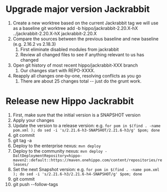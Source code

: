 # Upgrade major version Jackrabbit

1. Create a new worktree based on the current Jackrabbit tag we will use as a baseline
git worktree add -b hippo/jackrabbit-2.20.X-hX ../jackrabbit-2.20.X-hX jackrabbit-2.20.X
1. Compare the sources between the previous baseline and new baseline (e.g. 2.16.2 vs 2.18.3)
   1. First eliminate disabled modules from jackrabbit
   1. Review all changed files to see if anything relevant to us has changed
1. Open git history of most recent hippo/jackrabbit-XXX branch
   1. Our changes start with REPO-XXXX.
1. Reapply all changes one-by-one, resolving conflicts as you go
   1. There are about 25 changes total -- just do the grunt work.

# Release new Hippo Jackrabbit
1. First, make sure that the initial version is a SNAPSHOT version
1. Apply your changes
1. Update the version to a release version: e.g. `for pom in $(find . -name pom.xml ); do sed -i 's/2.21.6-h3-SNAPSHOT/2.21.6-h3/g' $pom; done`
1. git commit
1. git tag -a
1. Deploy to the enterprise nexus: `mvn deploy`
1. Deploy to the community nexus: `mvn deploy -DaltDeploymentRepository=hippo-maven2::default::https://maven.onehippo.com/content/repositories/releases/`
1. Set the next Snapshot version: e.g. `for pom in $(find . -name pom.xml ); do sed -i 's/2.21.6-h3/2.21.6-h4-SNAPSHOT/g' $pom; done`
1. git commit
1. git push --follow-tags
